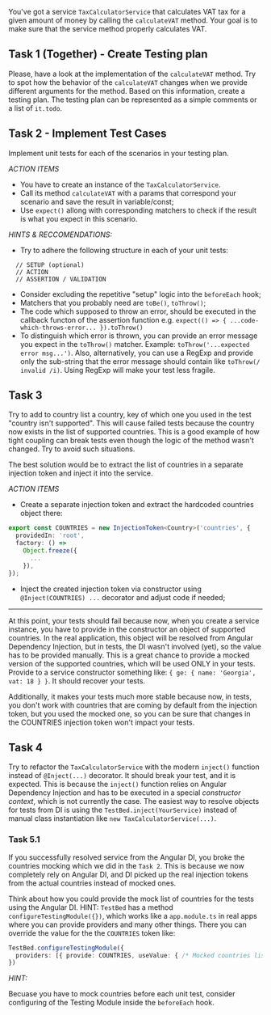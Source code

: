 You've got a service `TaxCalculatorService` that calculates VAT tax for a given amount of money by calling the `calculateVAT` method. Your goal is to make sure that the service method properly calculates VAT.

## Task 1 (Together) - Create Testing plan

Please, have a look at the implementation of the `calculateVAT` method. Try to spot how the behavior of the `calculateVAT` changes when we provide different arguments for the method. Based on this information, create a testing plan. The testing plan can be represented as a simple comments or a list of `it.todo`.

## Task 2 - Implement Test Cases

Implement unit tests for each of the scenarios in your testing plan.

*ACTION ITEMS*
- You have to create an instance of the `TaxCalculatorService`.
- Call its method `calculateVAT` with a params that correspond your scenario and save the result in variable/const;
- Use `expect()` allong with corresponding matchers to check if the result is what you expect in this scenario.

*HINTS & RECCOMENDATIONS:*
- Try to adhere the following structure in each of your unit tests:
```
  // SETUP (optional)
  // ACTION
  // ASSERTION / VALIDATION
```
- Consider excluding the repetitive "setup" logic into the `beforeEach` hook;
- Matchers that you probably need are `toBe()`, `toThrow()`;
- The code which supposed to throw an error, should be executed in the callback functon of the assertion function e.g.
`expect(() => { ...code-which-throws-error... }).toThrow()`
- To distinguish which error is thrown, you can provide an error message you expect in the `toThrow()` matcher. Example: `toThrow('...expected error msg...')`. Also, alternatively, you can use a RegExp and provide only the sub-string that the error message should contain like `toThrow(/ invalid /i)`. Using RegExp will make your test less fragile.

## Task 3

Try to add to country list a country, key of which one you used in the test "country isn't supported". This will cause failed tests because the country now exists in the list of supported countries. This is a good example of how tight coupling can break tests even though the logic of the method wasn't changed. Try to avoid such situations.

The best solution would be to extract the list of countries in a separate injection token and inject it into the service.


*ACTION ITEMS*

- Create a separate injection token and extract the hardcoded countries object there:

```typescript
export const COUNTRIES = new InjectionToken<Country>('countries', {
  providedIn: 'root',
  factory: () =>
    Object.freeze({
      ...
    }),
});
```

- Inject the created injection token via constructor using `@Inject(COUNTRIES) ...` decorator and adjust code if needed;

----

At this point, your tests should fail because now, when you create a service instance, you have to provide in the constructor an object of supported countries. In the real application, this object will be resolved from Angular Dependency Injection, but in tests, the DI wasn't involved (yet), so the value has to be provided manually. This is a great chance to provide a mocked version of the supported countries, which will be used ONLY in your tests. Provide to a service constructor something like: `{ ge: { name: 'Georgia', vat: 18 } }`. It should recover your tests.

Additionally, it makes your tests much more stable because now, in tests, you don't work with countries that are coming by default from the injection token, but you used the mocked one, so you can be sure that changes in the COUNTRIES injection token won't impact your tests.

## Task 4

Try to refactor the `TaxCalculatorService` with the modern `inject()` function instead of `@Inject(...)` decorator. It should break your test, and it is expected. This is because the `inject()` function relies on Angular Dependency Injection and has to be executed in a special _constructor context_, which is not currently the case. The easiest way to resolve objects for tests from DI is using the `TestBed.inject(YourService)` instead of manual class instantiation like `new TaxCalculatorService(...)`.

### Task 5.1

If you successfully resolved service from the Angular DI, you broke the countries mocking which we did in the `Task 2`. This is because we now completely rely on Angular DI, and DI picked up the real injection tokens from the actual countries instead of mocked ones.

Think about how you could provide the mock list of countries for the tests using the Angular DI. HINT: `TestBed` has a method `configureTestingModule({})`, which works like a `app.module.ts` in real apps where you can provide providers and many other things.
There you can override the value for the the `COUNTRIES` token like:

```typescript
TestBed.configureTestingModule({
  providers: [{ provide: COUNTRIES, useValue: { /* Mocked countries list */ } }]
})
 ```

*HINT:*

Becuase you have to mock countries before each unit test, consider configuring of the Testing Module inside the `beforeEach` hook.
